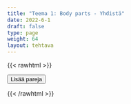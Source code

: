 ```yaml
---
title: "Teema 1: Body parts - Yhdistä"
date: 2022-6-1
draft: false
type: page
weight: 64
layout: tehtava
---
```

{{< rawhtml >}}
<link rel="stylesheet" type="text/css" href="/css/yhdistely.css"/>
<div id="nappulat">
<button id="lisaa">
Lisää pareja
</button>
</div>
<div id="kaikki"></div>
<div id="tehtava" class="grid grid-cols-2">
 <div><ul id="terms"> </ul></div>
 <div><ul id="defs"> </ul></div>

</div>


<script> 
 
 //Execute a JavaScript immediately after a page has been loaded
window.onload = function() {

  //Data for terms and definitions. This can be stored in a separate .js file, in a JSON file or here in the main file
   var data = {
    terms: [{
     index: 0, text: 'beard'
}, { index: 1, text: 'cheek'
}, { index: 2, text: 'chin'
}, { index: 3, text: 'dimple'
}, { index: 4, text: 'earlobe'
}, { index: 5, text: 'eyebrow'
}, { index: 6, text: 'eyelashes'
}, { index: 7, text: 'eyelid'
}, { index: 8, text: 'forehead'
}, { index: 9, text: 'freckle'
}, { index: 10, text: 'gums'
}, { index: 11, text: 'jaw'
}, { index: 12, text: 'lip'
}, { index: 13, text: 'mole'
}, { index: 14, text: 'moustache'
}, { index: 15, text: 'mouth'
}, { index: 16, text: 'neck'
}, { index: 17, text: 'nostril'
}, { index: 18, text: 'scar'
}, { index: 19, text: 'sideburns'
}, { index: 20, text: 'stubble'
}, { index: 21, text: 'teeth'
}, { index: 22, text: 'temple'
}, { index: 23, text: 'throat'
}, { index: 24, text: 'tongue'
}, { index: 25, text: 'cuticles'
}, { index: 26, text: 'fingernail'
}, { index: 27, text: 'fist'
}, { index: 28, text: 'index finger'
}, { index: 29, text: 'knuckles'
}, { index: 30, text: 'middle finger'
}, { index: 31, text: 'palm'
}, { index: 32, text: 'pinky, little finger'
}, { index: 33, text: 'ring finger'
}, { index: 34, text: 'thumb'
}, { index: 35, text: 'wrist'
}, { index: 36, text: 'abdomen'
}, { index: 37, text: 'ankle'
}, { index: 38, text: 'arm'
}, { index: 39, text: 'armpit'
}, { index: 40, text: 'back'
}, { index: 41, text: 'belly button'
}, { index: 42, text: 'breast'
}, { index: 43, text: 'buttocks'
}, { index: 44, text: 'calf'
}, { index: 45, text: 'chest'
}, { index: 46, text: 'elbow'
}, { index: 47, text: 'foot'
}, { index: 48, text: 'forearm'
}, { index: 49, text: 'groin'
}, { index: 50, text: 'hand'
}, { index: 51, text: 'heel'
}, { index: 52, text: 'hips'
}, { index: 53, text: 'knee'
}, { index: 54, text: 'leg'
}, { index: 55, text: 'nipple'
}, { index: 56, text: 'shin'
}, { index: 57, text: 'shoulder'
}, { index: 58, text: 'sole'
}, { index: 59, text: 'thigh'
}, { index: 60, text: 'toe'
}, { index: 61, text: 'waist'

},

    ],

  definitions: [{
    
     index: 0, text: 'parta'
}, { index: 1, text: 'poski'
}, { index: 2, text: 'leuankärki'
}, { index: 3, text: 'hymykuoppa'
}, { index: 4, text: 'korvannipukka'
}, { index: 5, text: 'kulmakarva'
}, { index: 6, text: 'silmäripset'
}, { index: 7, text: 'silmäluomi'
}, { index: 8, text: 'otsa'
}, { index: 9, text: 'pisama'
}, { index: 10, text: 'ikenet'
}, { index: 11, text: 'leuka'
}, { index: 12, text: 'huuli'
}, { index: 13, text: 'luomi'
}, { index: 14, text: 'viikset'
}, { index: 15, text: 'suu'
}, { index: 16, text: 'niska/kaula'
}, { index: 17, text: 'sierain'
}, { index: 18, text: 'arpi'
}, { index: 19, text: 'pulisongit'
}, { index: 20, text: 'sänki'
}, { index: 21, text: 'hampaat'
}, { index: 22, text: 'ohimo'
}, { index: 23, text: 'kurkku'
}, { index: 24, text: 'kieli'
}, { index: 25, text: 'kynsinauhat'
}, { index: 26, text: 'kynsi'
}, { index: 27, text: 'nyrkki'
}, { index: 28, text: 'etusormi'
}, { index: 29, text: 'rystyset'
}, { index: 30, text: 'keskisormi'
}, { index: 31, text: 'kämmen'
}, { index: 32, text: 'pikkusormi'
}, { index: 33, text: 'nimetön'
}, { index: 34, text: 'peukalo'
}, { index: 35, text: 'ranne'
}, { index: 36, text: 'vatsa'
}, { index: 37, text: 'nilkka'
}, { index: 38, text: 'käsivarsi'
}, { index: 39, text: 'kainalo'
}, { index: 40, text: 'selkä'
}, { index: 41, text: 'napa'
}, { index: 42, text: 'rinta'
}, { index: 43, text: 'pakarat'
}, { index: 44, text: 'pohje'
}, { index: 45, text: 'rintakehä'
}, { index: 46, text: 'kyynärpää'
}, { index: 47, text: 'jalka(terä)'
}, { index: 48, text: 'kyynärvarsi'
}, { index: 49, text: 'nivuset'
}, { index: 50, text: 'käsi'
}, { index: 51, text: 'kantapää'
}, { index: 52, text: 'lantio'
}, { index: 53, text: 'polvi'
}, { index: 54, text: 'jalka'
}, { index: 55, text: 'nänni'
}, { index: 56, text: 'sääri'
}, { index: 57, text: 'hartia, olkapää'
}, { index: 58, text: 'jalkapohja'
}, { index: 59, text: 'reisi'
}, { index: 60, text: 'varvas'
}, { index: 61, text: 'vyötärö'


},

    ],
    //this creates matches for indexes. This is a sort of an Answer Sheet
    pairs: {
      0: 0,
      1: 1,
      2: 2,
      3: 3,
      4: 4,
      5: 5,
      6: 6,
      7: 7,
      8: 8,
      9: 9,
      10: 10,
      11: 11,
      12: 12,
      13: 13,
      14: 14,
      15: 15,
      16: 16,
      17: 17,
      18: 18,
      19: 19,
      20: 20,
      21: 21,
      22: 22,
      23: 23,
      24: 24,
      25: 25,
      26: 26,
      27: 27,
      28: 28,
      29: 29,
      30: 30,
      31: 31,
      32: 32,
      33: 33,
      34: 34,
      35: 35,
      36: 36,
      37: 37,
      38: 38,
      39: 39,
      40: 40,
      41: 41,
      42: 42,
      43: 43,
      44: 44,
      45: 45,
      46: 46,
      47: 47,
      48: 48,
      49: 49,
      50: 50,
      51: 51,
      52: 52,
      53: 53,
      54: 54,
      55: 55,
      56: 56,
      57: 57,
      58: 58,
      59: 59,
      60: 60,
      61: 61,
    }
  };
    
for (var a=[],i=0;i<62;++i) a[i]=i;

function shufflee(array) {
  var tmp, current, top = array.length;
  if(top) while(--top) {
    current = Math.floor(Math.random() * (top + 1));
    tmp = array[current];
    array[current] = array[top];
    array[top] = tmp;
  }
  return array;
}

a = shufflee(a);
  

  var selectedTerm = null, //to make sure none is selected onload
    selectedDef = null,
    termsContainer = document.querySelector("#terms"), //list of terms
    defsContainer = document.querySelector("#defs"); //list of definitions

  //This function takes two arguments, that is one term and one def to compare if they match. It returns True or False after compairing values of the "pairs" object property.     
  function isMatch(termIndex, defIndex) {
    return data.pairs[termIndex] === defIndex;
  }

  //This function adds HTML elements and content to the specified container (UL).
  function createListHTML(list, container) {
    container.innerHTML = ""; //first, clean up any existing LI elements
    for (var i = 0; i < 62; i++) {
      container.innerHTML = container.innerHTML + "<li data-index='" + list[i]["index"] + "'>" + "<span>" + list[i]["text"] + "</span>" + "</li>";

    }
  }

function addCSS(css){
  var elem=document.createElement('style');
  if(elem.styleSheet && !elem.sheet)elem.styleSheet.cssText=css;
  else elem.appendChild(document.createTextNode(css));
  document.getElementsByTagName('head')[0].appendChild(elem); 
}

  createListHTML(data.terms, termsContainer);
  createListHTML(data.definitions, defsContainer);

  //listen for a "click" event on a list of Terms and store the clicked object in the target object
  termsContainer.addEventListener("click", function(e) {
    var target = e.target.parentNode;
    if (target.className === "score")
      return;
    var termIndex = Number(target.getAttribute("data-index"));
    //the condition is that only one LI can be selected
    if (selectedTerm !== null && selectedTerm !== termIndex) {
      termsContainer.querySelector("li[data-index='" + selectedTerm + "']").removeAttribute("data-selected");
    }

    //deletion of the decoration
    if (target.hasAttribute("data-selected")) {
      target.removeAttribute("data-selected");
      selectedTerm = null;
    }
    //selecting on click	
    else {
      target.setAttribute("data-selected", true);
      selectedTerm = termIndex;
    }

    if (selectedTerm !== null && selectedDef !== null) {
      var term = document.querySelector("#terms [data-index='" + selectedTerm + "']");
      var def = document.querySelector("#defs [data-index='" + selectedDef + "']");
      if (isMatch(selectedTerm, selectedDef)) {
				term.className = "score";
        def.className = "score";
  			numero++;
   			term.style.order = (numero);
   			def.style.order = (numero);
            }
      selectedTerm = null;
      selectedDef = null;
      term.removeAttribute("data-selected");
      def.removeAttribute("data-selected");
			    }
  })

  defsContainer.addEventListener("click", function(e) {
    var target = e.target.parentNode;
    if (target.className === "score")
      return;
    var defIndex = Number(target.getAttribute("data-index"));
    var defText = Number(target.getAttribute("data-index"))

    if (selectedDef !== null && selectedDef !== defIndex) {
      defsContainer.querySelector("li[data-index='" + selectedDef + "']").removeAttribute("data-selected");
    }

    if (target.hasAttribute("data-selected"))
      target.removeAttribute("data-selected");
    else
      target.setAttribute("data-selected", true);
    selectedDef = Number(target.getAttribute("data-index"));
    if (selectedTerm !== null && selectedDef !== null) {
      //var term = document.querySelector("#terms [data-index='"+selectedTerm+"']");
      var term = termsContainer.querySelector("[data-index='" + selectedTerm + "']");
      //var def = document.querySelector("#defs [data-index='"+selectedDef+"']");
      var def = defsContainer.querySelector("[data-index='" + selectedDef + "']");
      if (isMatch(selectedTerm, selectedDef)) {
				term.className = "score";
        def.className = "score";
  			numero++;
   			term.style.order = (numero);
   			def.style.order = (numero);
       }
      
      selectedTerm = null; //poista napautusten valinta
      selectedDef = null; //poista napautusten valinta
      term.removeAttribute("data-selected");
      def.removeAttribute("data-selected");
    }
  })

  function shuffle() {
    randomSort(data.terms)
    randomSort(data.definitions)
    createListHTML(data.terms, termsContainer)
    createListHTML(data.definitions, defsContainer)
    addCSS("div#tehtava li[data-index]{display: none;}")
    addCSS("div#tehtava li[data-index='" + a[0] + "']{display: flex;}")
		addCSS("div#tehtava li[data-index='" + a[1] + "']{display: flex;}")
    addCSS("div#tehtava li[data-index='" + a[2] + "']{display: flex;}")
    addCSS("div#tehtava li[data-index='" + a[3] + "']{display: flex;}")
    addCSS("div#tehtava li[data-index='" + a[4] + "']{display: flex;}")
    addCSS("div#tehtava li[data-index='" + a[5] + "']{display: flex;}")
  }
  
  
  
  function randomSort(array) {
    var currentIndex = array.length,
      temporaryValue, randomIndex;

    // While there remain elements to shuffle...

    while (currentIndex !== 0) {

      // Pick a remaining element...
      randomIndex = Math.floor(Math.random() * currentIndex);
      currentIndex -= 1;

      // And swap it with the current element. SWAP
      temporaryValue = array[currentIndex];
      array[currentIndex] = array[randomIndex];
      array[randomIndex] = temporaryValue;
    }

    return array;
  }

  shuffle(); 
  
document.getElementById("lisaa").addEventListener("click", function() {
        h++;
        addCSS("div#tehtava li[data-index='" + a[h] + "']{display: flex;}")
				h++;
        addCSS("div#tehtava li[data-index='" + a[h] + "']{display: flex;}")
				h++;
        addCSS("div#tehtava li[data-index='" + a[h] + "']{display: flex;}")
				h++;
        addCSS("div#tehtava li[data-index='" + a[h] + "']{display: flex;}")
				h++;
        addCSS("div#tehtava li[data-index='" + a[h] + "']{display: flex;}")
				h++;
        addCSS("div#tehtava li[data-index='" + a[h] + "']{display: flex;}")
if(h>66){$("#kaikki").html("Kaikki lisätty jo!"); }      })
  }

var numero = 0;
var h = 6;
</script>
{{< /rawhtml >}}